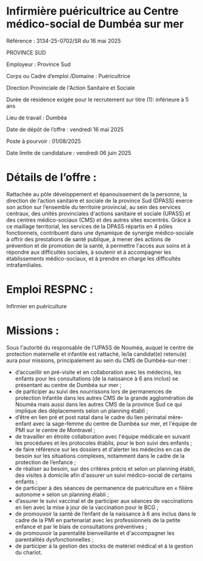 # Infirmière puéricultrice au Centre médico-social de Dumbéa sur mer

Référence : 3134-25-0702/SR du 16 mai 2025

PROVINCE SUD

Employeur : Province Sud

Corps ou Cadre d’emploi /Domaine : Puéricultrice

Direction Provinciale de l'Action Sanitaire et Sociale

Durée de résidence exigée pour le recrutement sur titre (1): inférieure à 5 ans

Lieu de travail : Dumbéa

Date de dépôt de l’offre : vendredi 16 mai 2025

Poste à pourvoir : 01/08/2025

Date limite de candidature : vendredi 06 juin 2025

# Détails de l’offre :

Rattachée au pôle développement et épanouissement de la personne, la direction de l’action sanitaire et sociale de la province Sud (DPASS) exerce son action sur l’ensemble du territoire provincial, au sein des services centraux, des unités provinciales d'actions sanitaire et sociale (UPASS) et des centres médico-sociaux (CMS) et des autres sites excentrés. Grâce à ce maillage territorial, les services de la DPASS répartis en 4 pôles fonctionnels, contribuent dans une dynamique de synergie médico-sociale à offrir des prestations de santé publique, à mener des actions de prévention et de promotion de la santé, à permettre l'accès aux soins et à répondre aux difficultés sociales, à soutenir et à accompagner les établissements médico-sociaux, et à prendre en charge les difficultés intrafamiliales.

# Emploi RESPNC :

Infirmier en puériculture

# Missions :

Sous l'autorité du responsable de l'UPASS de Nouméa, auquel le centre de protection maternelle et infantile est rattaché, le/la candidat(e) retenu(e) aura pour missions, principalement au sein du CMS de Dumbéa-sur-mer :

- d’accueillir en pré-visite et en collaboration avec les médecins, les enfants pour les consultations (de la naissance à 6 ans inclus) se présentant au centre de Dumbéa sur mer ;
- de participer au suivi des nourrissons lors de permanences de protection Infantile dans les autres CMS de la grande agglomération de Nouméa mais aussi dans les autres CMS de la province Sud ce qui implique des déplacements selon un planning établi ;
- d’être en lien pré et post natal dans le cadre du lien périnatal mère-enfant avec la sage-femme du centre de Dumbéa sur mer, et l'équipe de PMI sur le centre de Montravel ;
- de travailler en étroite collaboration avec l'équipe médicale en suivant les procédures et les protocoles établis, pour le bon suivi des enfants ;
- de faire référence sur les dossiers et d'alerter les médecins en cas de besoin sur les situations complexes, notamment dans le cadre de la protection de l’enfance ;
- de réaliser au besoin, sur des critères précis et selon un planning établi, des visites à domicile afin d'assurer un suivi médico-social de certains enfants ;
- de participer à des séances de permanence de puériculture en « filière autonome » selon un planning établi ;
- d’assurer le suivi vaccinal et de participer aux séances de vaccinations en lien avec la mise à jour de la vaccination pour le BCG ;
- de promouvoir la santé de l’enfant de la naissance à 6 ans inclus dans le cadre de la PMI en partenariat avec les professionnels de la petite enfance et par le biais de consultations préventives ;
- de promouvoir la parentalité bienveillante et d'accompagner les parentalités dysfonctionnelles ;
- de participer à la gestion des stocks de matériel médical et à la gestion du chariot.